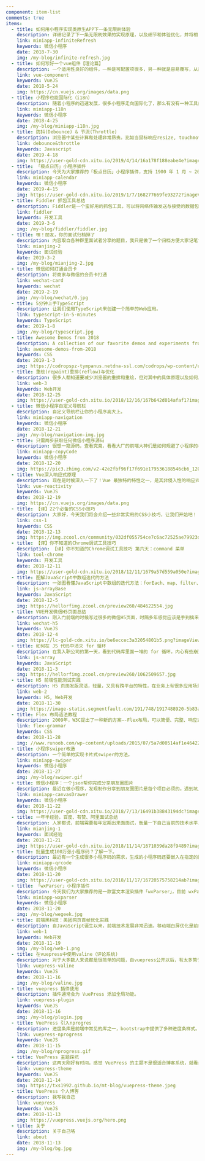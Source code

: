 ```yaml
---
component: item-list
comments: true
items:
  - title: 如何用小程序实现类原生APP下一条无限刷体验
    description: 详细记录了下一条无限刷效果的实现原理，以及细节和体验优化，并将相关代码抽象成一个微信小程序代码片段，有需要的同学可查看demo源码。
    link: miniapp-infiniteRefresh
    keywords: 微信小程序
    date: 2018-7-30
    img: /my-blog/infinite-refresh.jpg
  - title: 如何写好一个vue组件【理论篇】
    description: 一个适用性良好的组件，一种是可配置项很多，另一种就是容易覆写，从而扩展功能
    link: vue-component
    keywords: VueJS
    date: 2018-5-24
    img: https://cn.vuejs.org/images/data.png
  - title: 小程序也能国际化（i18n）
    description: 随着小程序的迅速发展，很多小程序走向国际化了，那么有没有一种工具能够帮我们快速的维护国际化呢？当然是有点，这正是我们今天所有讨论的主题。
    link: miniapp-i18n
    keywords: 微信小程序
    date: 2018-4-25
    img: /my-blog/miniapp-i18n.jpg
  - title: 防抖(Debounce) & 节流(Throttle)
    description: 浏览器中某些计算和处理非常昂贵。比如当鼠标响应resize, touchmove,scroll等操作时，绑定的函数触发的频率会很高，如果该函数稍微复杂一些，响应速度会远远跟不上触发频率，便会出现卡顿，延迟，假死等现象。
    link: debounce&throttle
    keywords: Javascript
    date: 2019-4-18
    img: https://user-gold-cdn.xitu.io/2019/4/14/16a178f188eabe4e?imageView2/1/w/1304/h/734/q/85/format/webp/interlace/1
  - title: 「极点日历」小程序插件
    description: 今天为大家推荐的「极点日历」小程序插件，支持 1900 年 1 月 ~ 2099 年 12 月这两百年间的公历和农历显示，适用范围很广，并且可以进行个性化定制。
    link: miniapp-calendar
    keywords: 微信小程序
    date: 2019-4-15
    img: https://user-gold-cdn.xitu.io/2019/1/7/168277669fe93272?imageView2/0/w/1280/h/960/format/webp/ignore-error/1
  - title: Fiddler 抓包工具总结
    description: Fiddler是一个蛮好用的抓包工具，可以将网络传输发送与接受的数据包进行截获、重发、编辑、转存等操作。也可以用来检测网络安全。
    link: fiddler
    keywords: 开发工具
    date: 2019-3-6
    img: /my-blog/fiddler/fiddler.jpg
  - title: 嘿！朋友，你的面试归档掉了
    description: 内容取自各种群里面试者分享的题目，我只是做了一个归档方便大家记笔记。持续更新中。。。
    link: mianjing-2
    keywords: 面试经验
    date: 2019-3-2
    img: /my-blog/mianjing-2.jpg
  - title: 微信如何打通会员卡
    description: 将商家与微信的会员卡打通
    link: wechat-card
    keywords: wechat
    date: 2019-2-19
    img: /my-blog/wechat/0.jpg
  - title: 5分钟上手TypeScript
    description: 让我们使用TypeScript来创建一个简单的Web应用。
    link: typescript-in-5-minutes
    keywords: TypeScript
    date: 2019-1-8
    img: /my-blog/typescript.jpg
  - title: Awesome Demos from 2018
    description: A collection of our favorite demos and experiments from 2018.
    link: awesome-demos-from-2018
    keywords: CSS
    date: 2019-1-3
    img: https://codropspz-tympanus.netdna-ssl.com/codrops/wp-content/uploads/2018/12/Demos2018_featured.jpg
  - title: 重绘(repaint)重排(reflow)与优化
    description: 很多人都知道要减少浏览器的重排和重绘，但对其中的具体原理以及如何具体操作并不是很了解，当突然提起这个话题的时候，还是会一脸懵逼。
    link: web-3
    keywords: Web开发
    date: 2018-12-25
    img: https://user-gold-cdn.xitu.io/2018/12/16/167b642d014afaf1?imageView2/0/w/1280/h/960/format/webp/ignore-error/1
  - title: 微信小程序自定义导航栏
    description: 自定义导航栏让你的小程序高大上。
    link: miniapp-navigation
    keywords: 微信小程序
    date: 2018-12-21
    img: /my-blog/navigation-img.jpg
  - title: 只需两步获取任何微信小程序源码
    description: 很想一窥源码，查看究竟，看看大厂的前端大神们是如何规避了小程序的各种奇葩的坑。
    link: miniapp-copyCode
    keywords: 微信小程序
    date: 2018-12-20
    img: https://pic3.zhimg.com/v2-42e2fbf96f17f691e179536188546cb6_1200x500.jpg
  - title: Vue深入响应式原理
    description: 现在是时候深入一下了！Vue 最独特的特性之一，是其非侵入性的响应式系统。
    link: vue-reactivity
    keywords: VueJS
    date: 2018-12-19
    img: https://cn.vuejs.org/images/data.png
  - title: 【译】22个必备的CSS小技巧
    description: 大家好，今天我们将会介绍一些非常实用的CSS小技巧，让我们开始吧！
    link: css-1
    keywords: CSS
    date: 2018-12-13
    img: https://img.zcool.cn/community/032df055754ce7c6ac72525ae79923d.jpg@260w_195h_1c_1e_1o_100sh.jpg
  - title: 【译】你不知道的Chrome调试工具技巧
    description: 【译】你不知道的Chrome调试工具技巧 第六天：command 菜单
    link: tool-chrome
    keywords: 开发工具
    date: 2018-12-11
    img: https://user-gold-cdn.xitu.io/2018/12/11/1679a57d559a050e?imageView2/1/w/1304/h/734/q/85/format/webp/interlace/1
  - title: 图解JavaScript中数组迭代的方法
    description: 一张图看懂JavaScript中数组的迭代方法：forEach、map、filter、reduce、every、some
    link: js-arrayBase
    keywords: JavaScript
    date: 2018-12-5
    img: https://hellorfimg.zcool.cn/preview260/484622554.jpg
  - title: VUE开发微信H5页面总结
    description: 刚入门前端的时候写过很多的微信H5页面，时隔多年感觉应该是手到擒来，不曾想竟很是费了一些功夫。现在把本次开发过程中遇到的问题以及我是如何解决的，做个记录。防止自己以后再去解决解决过的问题。
    link: wechat-h5
    keywords: VueJS
    date: 2018-12-4
    img: https://lc-gold-cdn.xitu.io/be6eccec3a32054801b5.png?imageView2/1/w/120/h/120/q/85/format/webp/interlace/1
  - title: 如何在 JS 代码中消灭 for 循环
    description: 在我入职公司的第一天，看到代码库里面一堆的 for 循环，内心有些崩溃，于是做了一次技术分享，展示怎样在代码中避免 for 循环。
    link: js-array
    keywords: JavaScript
    date: 2018-11-3
    img: https://hellorfimg.zcool.cn/preview260/1062509657.jpg
  - title: H5 前端性能测试实践
    description: H5 页面发版灵活，轻量，又具有跨平台的特性，在业务上有很多应用场景。但是同时对比 App，H5 的性能表现总是要逊色一筹，比如页面打开往往会出现白屏，滑动列表等交互场景下也不如 Native 页面流畅。
    link: web-2
    keywords: H5, Web开发
    date: 2018-11-30
    img: https://image-static.segmentfault.com/191/748/1917488920-5b83a062b01ef_articlex
  - title: Flex 布局语法教程
    description: 2009年，W3C提出了一种新的方案—-Flex布局，可以简便、完整、响应式地实现各种页面布局。目前，它已经得到了所有浏览器的支持，这意味着，现在就能很安全地使用这项功能。
    link: flex-grammar
    keywords: CSS
    date: 2018-11-28
    img: //www.runoob.com/wp-content/uploads/2015/07/5a7d00514af1e464221c677c15e8e990.png
  - title: 小程序swiper改造
    description: 一个简单的实现卡片式swiper的方法。
    link: miniapp-swiper
    keywords: 微信小程序
    date: 2018-11-27
    img: /my-blog/swiper.gif
  - title: 微信小程序：一个json帮你完成分享朋友圈图片
    description: 最近在做小程序，发现制作分享到朋友圈图片是每个项目必须的。遇到坑比较多，写起来也比较繁琐，也没有找到类似组件，所以就自己动手写了一个。
    link: miniapp-canvasDrawer
    keywords: 微信小程序
    date: 2018-11-22
    img: https://user-gold-cdn.xitu.io/2018/7/13/16491b38843194dc?imageView2/0/w/1280/h/960/format/webp/ignore-error/1
  - title: 一年半经验，百度、有赞、阿里面试总结
    description: 人家都说，前端需要每年定期出来面面试，衡量一下自己当前的技术水平以及价值，本人17年7月份，毕业到现在都没出来试过，也没很想换工作，就出来试试，看看自己水平咋样。 
    link: mianjing-1
    keywords: 面试经验
    date: 2018-11-21
    img: https://user-gold-cdn.xitu.io/2018/11/14/1671039da28f9489?imageView2/1/w/1304/h/734/q/85/format/webp/interlace/1
  - title: 批量生成100万张小程序码？了解一下。
    description: 最近有一个生成很多小程序码的需求，生成的小程序码还要嵌入在指定的图片模板上，就去找轮子，没找到合适的轮子。。无奈之下就决定去撸一个。目前已经完成并发布npm。
    link: miniapp-qrcode
    keywords: 微信小程序
    date: 2018-11-20
    img: https://user-gold-cdn.xitu.io/2018/11/17/16720575758214ab?imageView2/0/w/1280/h/960/format/webp/ignore-error/1
  - title: 「wxParser」小程序插件
    description: 今天我们为大家推荐的是一款富文本渲染插件「wxParser」，目前 wxParser 支持对一般的富文本内容包括标题、字体大小、对齐和列表等进行解析。同时也支持表格、代码块、图片和音视频等复杂富文本内容的解析。
    link: miniapp-wxparser
    keywords: 微信小程序
    date: 2018-11-20
    img: /my-blog/wegeek.jpg
  - title: 前端黑科技：美团网页首帧优化实践
    description: 自JavaScript诞生以来，前端技术发展非常迅速。移动端白屏优化是前端界面体验的一个重要优化方向，Web 前端诞生了 SSR 、CSR、预渲染等技术。
    link: web-1
    keywords: Web开发
    date: 2018-11-19
    img: /my-blog/web-1.png
  - title: 在vuepress中使用valine（评论系统)
    description: 对于大多数人来说都是很简单的问题，自vuepress公开以后，有太多筒子想要vuepress添加评论系统，可是目测大佬们并没有这个想法，不过对于vue.js生态环境而言，给我们很多自己动手的可能。
    link: vuepress-valine
    keywords: VueJS
    date: 2018-11-16
    img: /my-blog/valine.jpg
  - title: vuepress 插件使用
    description: 插件通常会为 VuePress 添加全局功能。
    link: vuepress-plugin
    keywords: VueJS
    date: 2018-11-16
    img: /my-blog/plugin.jpg
  - title: VuePress 引入nprogres
    description: 进度条库是前端中常见的库之一，bootstrap中提供了多种进度条样式。NProgress.js和nanobar.js是两款轻量级的进度条组件，使用简便。轩枫阁用过Nprogress，用于页面刚打开时的页面加载进度显示。
    link: vuepress-nprogress
    keywords: VueJS
    date: 2018-11-15
    img: /my-blog/nprogress.gif
  - title: VuePress 主题踩坑
    description: 这两天刚好有时间，感觉 VuePress 的主题不是很适合博客系统，就看着改了一波，踩了点小坑。
    link: vuepress-theme
    keywords: VueJS
    date: 2018-11-14
    img: https://txs1992.github.io/mt-blog/vuepress-theme.jpeg
  - title: VuePress 个人博客
    description: 我写我自己
    link: vuepress
    keywords: VueJS
    date: 2018-11-13
    img: https://vuepress.vuejs.org/hero.png
  - title: 关于
    description: 关于自己咯
    link: about
    date: 2018-11-13
    img: /my-blog/bg.jpg
---
```

